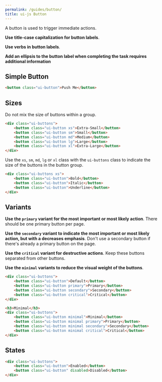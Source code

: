 ```yaml
---
permalink: /guides/button/
title: ui-js Button
---
```


A button is used to trigger immediate actions.

**Use title-case capitalization for button labels**.

**Use verbs in button labels**.

**Add an ellipsis to the button label when completing the task requires
additional information**

## Simple Button

```html playground
<button class="ui-button">Push Me</button>
```

## Sizes

Do not mix the size of buttons within a group.

```html playground
<div class="ui-buttons">
    <button class="ui-button xs">Extra-Small</button>
    <button class="ui-button sm">Small</button>
    <button class="ui-button md">Medium</button>
    <button class="ui-button lg">Large</button>
    <button class="ui-button xl">Extra-Large</button>
</div>
```

Use the `xs`, `sm`, `md`, `lg` or `xl` class with the `ui-buttons`
class to indicate the size of the buttons in the button group.

```html playground
<div class="ui-buttons xs">
    <button class="ui-button">Bold</button>
    <button class="ui-button">Italic</button>
    <button class="ui-button">Underline</button>
</div>
```

## Variants

**Use the `primary` variant for the most important or most likely
action**. There should be one primary button per
page.

**Use the `secondary` variant to indicate the most important or
most likely action, but with a decreases emphasis**. Don't use
a secondary button if there's already a primary button on the page.

**Use the `critical` variant for destructive actions**. Keep these buttons
separated from other buttons.

**Use the `minimal` variants to reduce the visual weight of the
buttons**.

```html playground
<div class="ui-buttons">
    <button class="ui-button">Default</button>
    <button class="ui-button primary">Primary</button>
    <button class="ui-button secondary">Secondary</button>
    <button class="ui-button critical">Critical</button>
</div>

<h3>Minimal</h3>
<div class="ui-buttons">
    <button class="ui-button minimal">Minimal</button>
    <button class="ui-button minimal primary">Primary</button>
    <button class="ui-button minimal secondary">Secondary</button>
    <button class="ui-button minimal critical">Critical</button>
</div>
```

## States

```html playground
<div class="ui-buttons">
    <button class="ui-button">Enabled</button>
    <button class="ui-button" disabled>Disabled</button>
</div>
```
